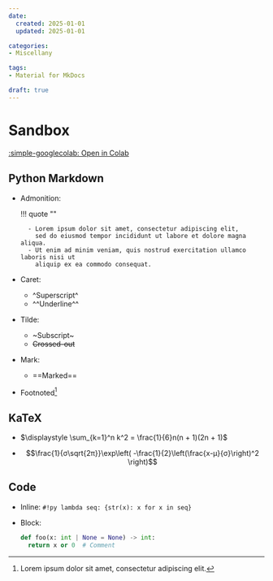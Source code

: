 ```yaml
---
date:
  created: 2025-01-01
  updated: 2025-01-01

categories:
- Miscellany

tags:
- Material for MkDocs

draft: true
---
```


# Sandbox

<a href="https://colab.research.google.com/github/dd-n-kk/notebooks/blob/main/blog/foo.ipynb" target="_parent">
    :simple-googlecolab: Open in Colab
</a>

<!-- more -->


## Python Markdown

- Admonition:

    !!! quote "&#8203;"

        - Lorem ipsum dolor sit amet, consectetur adipiscing elit,
          sed do eiusmod tempor incididunt ut labore et dolore magna aliqua.
        - Ut enim ad minim veniam, quis nostrud exercitation ullamco laboris nisi ut
          aliquip ex ea commodo consequat.

- Caret:
    - ^Superscript^
    - ^^Underline^^

- Tilde:
    - ~Subscript~
    - ~~Crossed-out~~

- Mark:
    - ==Marked==

- Footnoted[^1]
  [^1]: Lorem ipsum dolor sit amet, consectetur adipiscing elit.


## KaTeX

- $\displaystyle \sum_{k=1}^n k^2 = \frac{1}{6}n(n + 1)(2n + 1)$

- $$\frac{1}{σ\sqrt{2π}}\exp\left( -\frac{1}{2}\left(\frac{x-μ}{σ}\right)^2 \right)$$


## Code

- Inline: `#!py lambda seq: {str(x): x for x in seq}`

- Block:
  ```py
  def foo(x: int | None = None) -> int:
    return x or 0  # Comment
  ```
